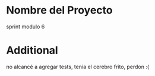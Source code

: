 # Nombre del Proyecto

sprint modulo 6

# Additional

no alcancé a agregar tests, tenia el cerebro frito, perdon :(

